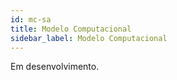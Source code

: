 ```yaml
---
id: mc-sa
title: Modelo Computacional
sidebar_label: Modelo Computacional
---
```


Em desenvolvimento.
